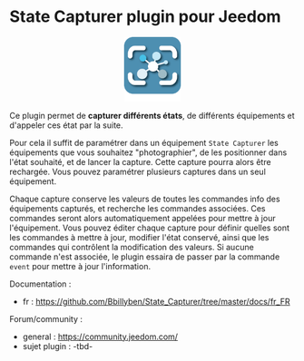 # State Capturer plugin pour Jeedom

<p align="center">
  <img width="100" src="/plugin_info/State_Capturer_icon.png">
</p>

Ce plugin permet de <b>capturer différents états</b>, de différents équipements et d'appeler ces état par la suite. 

Pour cela il suffit de paramétrer dans un équipement `State Capturer` les équipements que vous souhaitez "photographier", de les positionner dans l'état souhaité, et de lancer la capture. Cette capture pourra alors être rechargée. Vous pouvez paramétrer plusieurs captures dans un seul équipement. 

Chaque capture conserve les valeurs de toutes les commandes info des équipements capturés, et recherche les commandes associées. Ces commandes seront alors automatiquement appelées pour mettre à jour l'équipement. 
Vous pouvez éditer chaque capture pour définir quelles sont les commandes à mettre à jour, modifier l'état conservé, ainsi que les commandes qui contrôlent la modification des valeurs. Si aucune commande n'est associée, le plugin essaira de passer par la commande `event` pour mettre à jour l'information.



Documentation :
  * fr : https://github.com/Bbillyben/State_Capturer/tree/master/docs/fr_FR



Forum/community : 
  * general : https://community.jeedom.com/
  * sujet plugin : -tbd-
 
 
